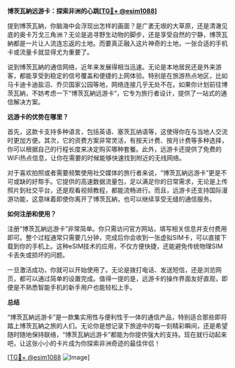 **博茨瓦納远游卡：探索非洲的心跳[[TG💪+ @esim1088](https://t.me/s/esim1088)]**

提到博茨瓦納，你脑海中会浮现出怎样的画面？是广袤无垠的大草原，还是清澈见底的奥卡万戈三角洲？无论是追寻野生动物的脚步，还是享受自然的宁静，博茨瓦納都是一片让人流连忘返的土地。而要真正融入这片神奇的土地，一张合适的手机卡或流量卡就显得尤为重要了。

说到博茨瓦納的通信网络，近年来发展得相当迅速。无论是本地居民还是外来游客，都能享受到稳定的信号覆盖和便捷的上网体验。特别是在旅游热点地区，比如马卡迪卡迪盐沼、乔贝国家公园等地，网络连接几乎无处不在。如果你计划前往博茨瓦納，不妨考虑一下“博茨瓦納远游卡”，它专为旅行者设计，提供了一站式的通信解决方案。

**远游卡的优势在哪里？**

首先，这款卡支持多种语言，包括英语、塞茨瓦纳语等，这使得你在与当地人交流时更加方便。其次，它的资费方案非常灵活，有按天计费、按月计费等多种选择，你可以根据自己的行程长度来决定购买哪种套餐。此外，远游卡还提供了免费的WiFi热点信息，让你在需要的时候能够快速找到附近的无线网络。

对于喜欢拍照或者需要频繁使用社交媒体的旅行者来说，“博茨瓦納远游卡”更是不可或缺的好帮手。它提供的高速数据流量包，足以满足你的日常需求，无论是上传照片到社交平台，还是观看视频教程，都能流畅进行。而且，远游卡还支持国际漫游功能，这意味着即使你离开了博茨瓦納，也可以继续享受无缝的通信服务。

**如何注册和使用？**

注册“博茨瓦納远游卡”非常简单。你只需访问官方网站，填写相关信息并支付费用即可。整个过程通常只需要几分钟，完成后你会收到一张虚拟SIM卡，可以直接下载到你的手机上。这种eSIM技术的应用，不仅方便快捷，还能避免传统物理SIM卡丢失或损坏的问题。

一旦激活成功，你就可以开始使用了。无论是拨打电话、发送短信，还是浏览网页，都可以通过简单的设置完成。值得一提的是，远游卡的操作界面友好直观，即便是不熟悉智能手机的新手用户也能轻松上手。

**总结**

“博茨瓦納远游卡”是一款集实用性与便利性于一体的通信产品，特别适合那些即将踏上博茨瓦納之旅的人们。无论你是想记录下旅途中的每一刻精彩瞬间，还是希望随时随地保持联络，“博茨瓦納远游卡”都能为你提供强大的支持。现在就行动起来吧，让这张小小的卡片成为你探索非洲奇迹的最佳伴侣！

[[TG💪+ @esim1088](https://t.me/s/esim1088) ![Image](https://i.postimg.cc/4NQfJmqS/Snipaste-2025-05-13-00-14-12.png)]